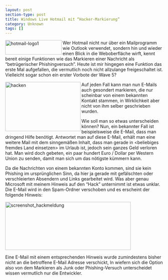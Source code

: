 ```yaml
---
layout: post
section-type: post
title: Windows Live Hotmail mit “Hacker-Markierung”
category: Unknown
tags: []
---
```

<p><img style="background-image: none; border-bottom: 0px; border-left: 0px; padding-left: 0px; padding-right: 0px; display: inline; float: left; border-top: 0px; border-right: 0px; padding-top: 0px" title="hotmail-logo1" border="0" alt="hotmail-logo1" align="left" src="http://anheledirwp.blob.core.windows.net/wordpress/2011/09/hotmail-logo1.jpg" width="180" height="46" /></p>  <p>Wer Hotmail nicht nur über ein Mailprogramm wie Outlook verwendet, sondern hin und wieder einen Blick in die Weboberfläche wirft, kennt bereit einige Funktionen wie das Markieren einer Nachricht als “betrügerischer Phishingversuch”. Heute ist mir hingegen eine Funktion das erste Mal aufgefallen, die vermutlich noch nicht allzulange freigeschaltet ist. Vielleicht sogar schon ein erster Vorbote der Wave 5?</p>  <p><img style="background-image: none; border-bottom: 0px; border-left: 0px; padding-left: 0px; padding-right: 0px; display: inline; float: left; border-top: 0px; border-right: 0px; padding-top: 0px" title="hacken" border="0" alt="hacken" align="left" src="http://anheledirwp.blob.core.windows.net/wordpress/2011/09/hacken.png" width="240" height="157" /></p>  <p>Auf jeden Fall kann man nun E-Mails auch gesondert markieren, die nur scheinbar von einem bekannten Kontakt stammen, in Wirklichkeit aber nicht von ihm selber geschrieben wurden.</p>  <p>Wie soll man so etwas unterscheiden können? Nun, ein bekannter Fall ist beispielsweise die E-Mail, dass man dringend Hilfe benötigt. Antwortet man auf diese E-Mail, erhält man eine weitere Mail mit dem sinngemäßen Inhalt, dass man gerade in &lt;beliebiges fremdes Land einsetzen&gt; im Urlaub ist, jedoch sein ganzes Geld verloren hat. Man wird doch gebeten, ein paar hundert Euro / Dollar per Western Union zu senden, damit man sich um das nötigste kümmern kann.</p>  <p>Da die Nachrichten von einem bekannten Konto kommen, sind sie kein Phishing im ursprünglichen Sinn, da hier ja gerade mit gefälschten oder verschleierten Absendern und Links gearbeitet wird. Was aber genau Microsoft mit meinem Hinweis auf den “Hack” unternimmt ist etwas unklar. Die E-Mail wird in den Spam-Ordner verschoben und es erscheint der folgende Hinweis:</p>  <p><img style="background-image: none; border-bottom: 0px; border-left: 0px; padding-left: 0px; padding-right: 0px; display: inline; border-top: 0px; border-right: 0px; padding-top: 0px" title="screenshot_hackmeldung" border="0" alt="screenshot_hackmeldung" src="http://anheledirwp.blob.core.windows.net/wordpress/2011/09/screenshot_hackmeldung.png" width="400" height="153" /></p>  <p>Eine E-Mail mit einem entsprechenden Hinweis wurde zumindestens bisher nicht an die betroffene E-Mail Adresse verschickt, In wiefern sich die Option also von dem Markieren als Junk oder Phishing-Versuch unterscheidet wissen vermutlich nur die Entwickler.</p>
